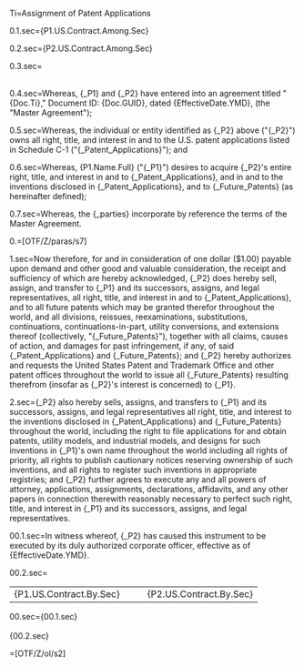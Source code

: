 Ti=Assignment of Patent Applications

0.1.sec={P1.US.Contract.Among.Sec}	

0.2.sec={P2.US.Contract.Among.Sec}

0.3.sec=<br><br>

0.4.sec=Whereas, {_P1} and {_P2} have entered into an agreement titled "{Doc.Ti}," Document ID: {Doc.GUID}, dated {EffectiveDate.YMD}, (the "Master Agreement");

0.5.sec=Whereas, the individual or entity identified as {_P2} above ("{_P2}") owns all right, title, and interest in and to the U.S. patent applications listed in Schedule C-1 ("{_Patent_Applications}"); and

0.6.sec=Whereas, {P1.Name.Full} ("{_P1}") desires to acquire {_P2}'s entire right, title, and interest in and to {_Patent_Applications}, and in and to the inventions disclosed in {_Patent_Applications}, and to {_Future_Patents} (as hereinafter defined);

0.7.sec=Whereas, the {_parties} incorporate by reference the terms of the Master Agreement.

0.=[OTF/Z/paras/s7]


1.sec=Now therefore, for and in consideration of one dollar ($1.00) payable upon demand and other good and valuable consideration, the receipt and sufficiency of which are hereby acknowledged, {_P2} does hereby sell, assign, and transfer to {_P1} and its successors, assigns, and legal representatives, all right, title, and interest in and to {_Patent_Applications}, and to all future patents which may be granted therefor throughout the world, and all divisions, reissues, reexaminations, substitutions, continuations, continuations-in-part, utility conversions, and extensions thereof (collectively, "{_Future_Patents}"), together with all claims, causes of action, and damages for past infringement, if any, of said {_Patent_Applications} and {_Future_Patents}; and {_P2} hereby authorizes and requests the United States Patent and Trademark Office and other patent offices throughout the world to issue all {_Future_Patents} resulting therefrom (insofar as {_P2}'s interest is concerned) to {_P1}.

2.sec={_P2} also hereby sells, assigns, and transfers to {_P1} and its successors, assigns, and legal representatives all right, title, and interest to the inventions disclosed in {_Patent_Applications} and {_Future_Patents} throughout the world, including the right to file applications for and obtain patents, utility models, and industrial models, and designs for such inventions in {_P1}'s own name throughout the world including all rights of priority, all rights to publish cautionary notices reserving ownership of such inventions, and all rights to register such inventions in appropriate registries; and {_P2} further agrees to execute any and all powers of attorney, applications, assignments, declarations, affidavits, and any other papers in connection therewith reasonably necessary to perfect such right, title, and interest in {_P1} and its successors, assigns, and legal representatives.
 
00.1.sec=In witness whereof, {_P2} has caused this instrument to be executed by its duly authorized corporate officer, effective as of {EffectiveDate.YMD}.

00.2.sec=<table border="0"><tr><td>{P1.US.Contract.By.Sec}</td><td> &emsp; </td><td>{P2.US.Contract.By.Sec}</td></tr></table>

00.sec={00.1.sec}<br><br>{00.2.sec}

=[OTF/Z/ol/s2]
